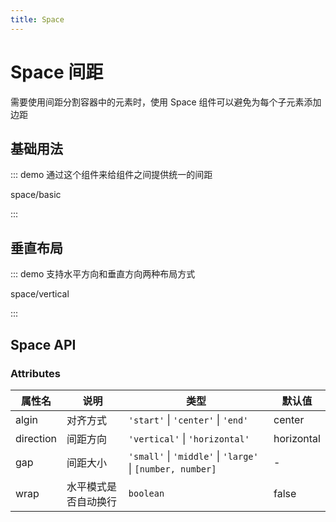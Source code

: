 ```yaml
---
title: Space
---
```


# Space 间距

需要使用间距分割容器中的元素时，使用 Space 组件可以避免为每个子元素添加边距

## 基础用法

::: demo 通过这个组件来给组件之间提供统一的间距

space/basic

:::

## 垂直布局

::: demo 支持水平方向和垂直方向两种布局方式

space/vertical

:::

## Space API

### Attributes

| 属性名    | 说明                 | 类型                                                       | 默认值     |
| --------- | -------------------- | ---------------------------------------------------------- | ---------- |
| algin     | 对齐方式             | `'start'` \| `'center'` \| `'end'`                         | center     |
| direction | 间距方向             | `'vertical'` \| `'horizontal'`                             | horizontal |
| gap       | 间距大小             | `'small'` \| `'middle'` \| `'large'` \| `[number, number]` | -          |
| wrap      | 水平模式是否自动换行 | `boolean`                                                  | false      |
